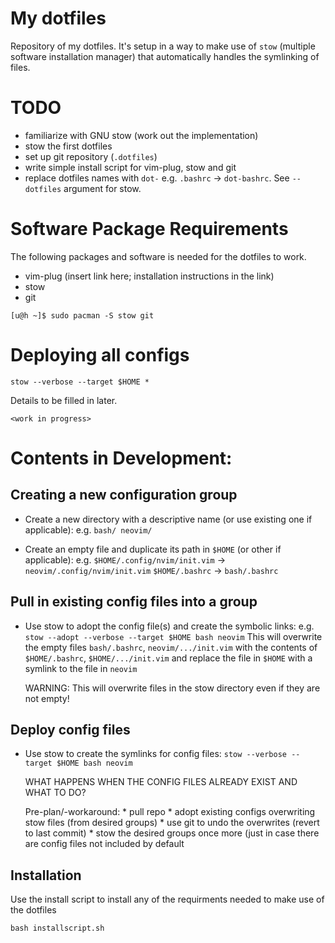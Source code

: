 # My dotfiles
Repository of my dotfiles. It's setup in a way to make use of `stow` (multiple software installation manager) that automatically handles the symlinking of files.

# TODO
- familiarize with GNU stow (work out the implementation)
- stow the first dotfiles
- set up git repository (`.dotfiles`)
- write simple install script for vim-plug, stow and git
- replace dotfiles names with `dot-` e.g. `.bashrc` -> `dot-bashrc`. See `--dotfiles` argument for stow.



# Software Package Requirements
The following packages and software is needed for the dotfiles to work.
- vim-plug (insert link here; installation instructions in the link)
- stow
- git

```
[u@h ~]$ sudo pacman -S stow git
```

# Deploying all configs
```
stow --verbose --target $HOME *
```

Details to be filled in later.

```
<work in progress>
```

# Contents in Development:

## Creating a new configuration group
-   Create a new directory with a descriptive name (or use existing one if
    applicable): e.g.
    `bash/ neovim/`

-   Create an empty file and duplicate its path in `$HOME` (or other if
    applicable): e.g.
    `$HOME/.config/nvim/init.vim` -> `neovim/.config/nvim/init.vim`
    `$HOME/.bashrc` -> `bash/.bashrc`


## Pull in existing config files into a group

-   Use stow to adopt the config file(s) and create the symbolic links:
    e.g.
    `stow --adopt --verbose --target $HOME bash neovim`
    This will overwrite the empty files `bash/.bashrc`, `neovim/.../init.vim`
    with the contents of `$HOME/.bashrc`, `$HOME/.../init.vim` and replace the
    file in `$HOME` with a symlink to the file in `neovim`

    WARNING: This will overwrite files in the stow directory even if they are
    not empty!


## Deploy config files
-   Use stow to create the symlinks for config files:
    `stow --verbose --target $HOME bash neovim`

    WHAT HAPPENS WHEN THE CONFIG FILES ALREADY EXIST AND WHAT TO DO?

    Pre-plan/-workaround:
        * pull repo
        * adopt existing configs overwriting stow files (from desired groups)
        * use git to undo the overwrites (revert to last commit)
        * stow the desired groups once more (just in case there are config
          files not included by default


## Installation
Use the install script to install any of the requirments needed to make use of the dotfiles
```
bash installscript.sh
```

